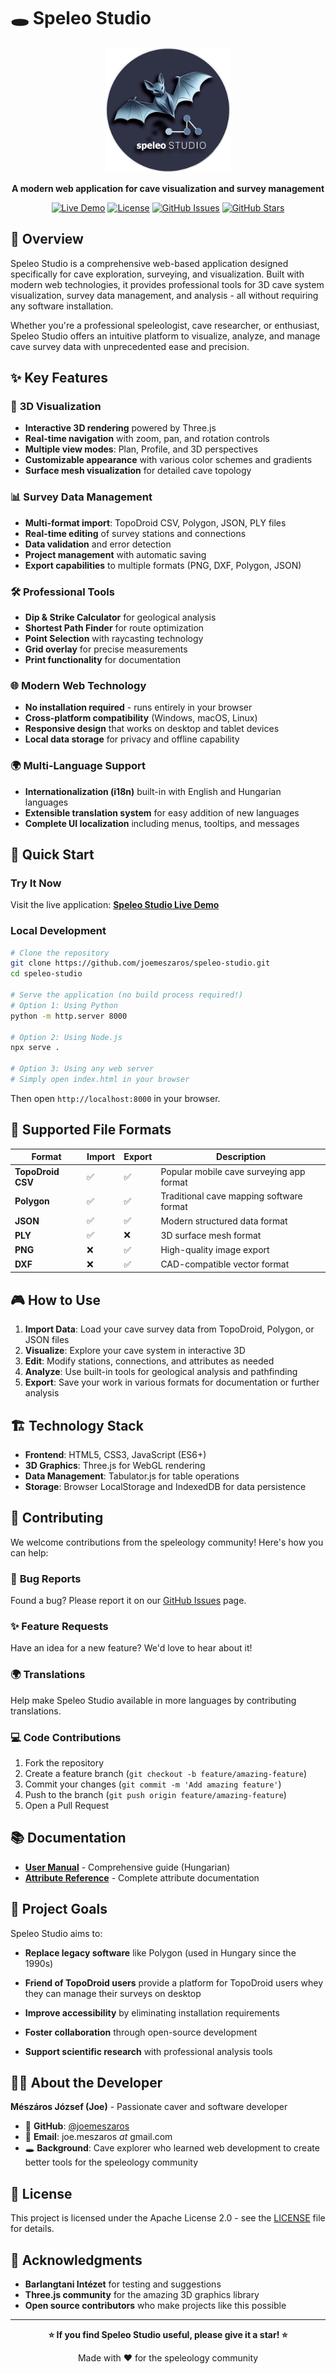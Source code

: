 # 🕳️ Speleo Studio

<div align="center">

<img src="images/logo.png" alt="Speleo Studio Logo" width="200" height="200">

**A modern web application for cave visualization and survey management**

[![Live Demo](https://img.shields.io/badge/Live%20Demo-Visit%20App-blue?style=for-the-badge&logo=github)](https://joemeszaros.github.io/speleo-studio/)
[![License](https://img.shields.io/badge/License-Apache%202.0-green.svg?style=for-the-badge)](https://opensource.org/licenses/Apache-2.0)
[![GitHub Issues](https://img.shields.io/github/issues/joemeszaros/speleo-studio?style=for-the-badge)](https://github.com/joemeszaros/speleo-studio/issues)
[![GitHub Stars](https://img.shields.io/github/stars/joemeszaros/speleo-studio?style=for-the-badge)](https://github.com/joemeszaros/speleo-studio/stargazers)

</div>

## 🌟 Overview

Speleo Studio is a comprehensive web-based application designed specifically for cave exploration, surveying, and visualization. Built with modern web technologies, it provides professional tools for 3D cave system visualization, survey data management, and analysis - all without requiring any software installation.

Whether you're a professional speleologist, cave researcher, or enthusiast, Speleo Studio offers an intuitive platform to visualize, analyze, and manage cave survey data with unprecedented ease and precision.

## ✨ Key Features

### 🎯 **3D Visualization**

- **Interactive 3D rendering** powered by Three.js
- **Real-time navigation** with zoom, pan, and rotation controls
- **Multiple view modes**: Plan, Profile, and 3D perspectives
- **Customizable appearance** with various color schemes and gradients
- **Surface mesh visualization** for detailed cave topology

### 📊 **Survey Data Management**

- **Multi-format import**: TopoDroid CSV, Polygon, JSON, PLY files
- **Real-time editing** of survey stations and connections
- **Data validation** and error detection
- **Project management** with automatic saving
- **Export capabilities** to multiple formats (PNG, DXF, Polygon, JSON)

### 🛠️ **Professional Tools**

- **Dip & Strike Calculator** for geological analysis
- **Shortest Path Finder** for route optimization
- **Point Selection** with raycasting technology
- **Grid overlay** for precise measurements
- **Print functionality** for documentation

### 🌐 **Modern Web Technology**

- **No installation required** - runs entirely in your browser
- **Cross-platform compatibility** (Windows, macOS, Linux)
- **Responsive design** that works on desktop and tablet devices
- **Local data storage** for privacy and offline capability

### 🌍 **Multi-Language Support**

- **Internationalization (i18n)** built-in with English and Hungarian languages
- **Extensible translation system** for easy addition of new languages
- **Complete UI localization** including menus, tooltips, and messages

## 🚀 Quick Start

### Try It Now

Visit the live application: **[Speleo Studio Live Demo](https://joemeszaros.github.io/speleo-studio/)**

### Local Development

```bash
# Clone the repository
git clone https://github.com/joemeszaros/speleo-studio.git
cd speleo-studio

# Serve the application (no build process required!)
# Option 1: Using Python
python -m http.server 8000

# Option 2: Using Node.js
npx serve .

# Option 3: Using any web server
# Simply open index.html in your browser
```

Then open `http://localhost:8000` in your browser.

## 📁 Supported File Formats

| Format            | Import | Export | Description                              |
| ----------------- | ------ | ------ | ---------------------------------------- |
| **TopoDroid CSV** | ✅     | ✅     | Popular mobile cave surveying app format |
| **Polygon**       | ✅     | ✅     | Traditional cave mapping software format |
| **JSON**          | ✅     | ✅     | Modern structured data format            |
| **PLY**           | ✅     | ❌     | 3D surface mesh format                   |
| **PNG**           | ❌     | ✅     | High-quality image export                |
| **DXF**           | ❌     | ✅     | CAD-compatible vector format             |

## 🎮 How to Use

1. **Import Data**: Load your cave survey data from TopoDroid, Polygon, or JSON files
2. **Visualize**: Explore your cave system in interactive 3D
3. **Edit**: Modify stations, connections, and attributes as needed
4. **Analyze**: Use built-in tools for geological analysis and pathfinding
5. **Export**: Save your work in various formats for documentation or further analysis

## 🏗️ Technology Stack

- **Frontend**: HTML5, CSS3, JavaScript (ES6+)
- **3D Graphics**: Three.js for WebGL rendering
- **Data Management**: Tabulator.js for table operations
- **Storage**: Browser LocalStorage and IndexedDB for data persistence

## 🤝 Contributing

We welcome contributions from the speleology community! Here's how you can help:

### 🐛 **Bug Reports**

Found a bug? Please report it on our [GitHub Issues](https://github.com/joemeszaros/speleo-studio/issues) page.

### ✨ **Feature Requests**

Have an idea for a new feature? We'd love to hear about it!

### 🌍 **Translations**

Help make Speleo Studio available in more languages by contributing translations.

### 💻 **Code Contributions**

1. Fork the repository
2. Create a feature branch (`git checkout -b feature/amazing-feature`)
3. Commit your changes (`git commit -m 'Add amazing feature'`)
4. Push to the branch (`git push origin feature/amazing-feature`)
5. Open a Pull Request

## 📚 Documentation

- **[User Manual](https://joemeszaros.github.io/speleo-studio/manual/hu/)** - Comprehensive guide (Hungarian)
- **[Attribute Reference](https://joemeszaros.github.io/speleo-studio/attributes.html)** - Complete attribute documentation

## 🎯 Project Goals

Speleo Studio aims to:

- **Replace legacy software** like Polygon (used in Hungary since the 1990s)
- **Friend of TopoDroid users** provide a platform for TopoDroid users whey they can manage their surveys on desktop

- **Improve accessibility** by eliminating installation requirements
- **Foster collaboration** through open-source development
- **Support scientific research** with professional analysis tools

## 👨‍💻 About the Developer

**Mészáros József (Joe)** - Passionate caver and software developer

- 🔗 **GitHub**: [@joemeszaros](https://github.com/joemeszaros)
- 📧 **Email**: joe.meszaros _at_ gmail.com
- 🕳️ **Background**: Cave explorer who learned web development to create better tools for the speleology community

## 📄 License

This project is licensed under the Apache License 2.0 - see the [LICENSE](LICENSE) file for details.

## 🙏 Acknowledgments

- **Barlangtani Intézet** for testing and suggestions
- **Three.js community** for the amazing 3D graphics library
- **Open source contributors** who make projects like this possible

---

<div align="center">

**⭐ If you find Speleo Studio useful, please give it a star! ⭐**

Made with ❤️ for the speleology community

</div>
